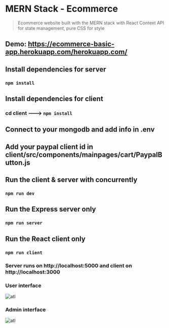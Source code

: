 # MERN Stack - Ecommerce

> Ecommerce website built with the MERN stack with React Context API for state management, pure CSS for style

## Demo: https://ecommerce-basic-app.herokuapp.com/herokuapp.com/

## Install dependencies for server

### `npm install`

## Install dependencies for client

### cd client ---> `npm install`

## Connect to your mongodb and add info in .env

## Add your paypal client id in client/src/components/mainpages/cart/PaypalButton.js

## Run the client & server with concurrently

### `npm run dev`

## Run the Express server only

### `npm run server`

## Run the React client only

### `npm run client`

### Server runs on http://localhost:5000 and client on http://localhost:3000

### User interface

![atl](https://res.cloudinary.com/dcnxg5hjv/image/upload/v1644241594/ecommerce/Screenshot_2022-02-07_204317_kyvo2u.png)

### Admin interface

![atl](https://res.cloudinary.com/dcnxg5hjv/image/upload/v1644241594/ecommerce/Screenshot_2022-02-07_204403_dszzz9.png)
